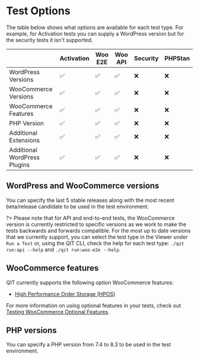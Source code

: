 # Test Options

The table below shows what options are available for each test type. For example, for Activation tests you can supply a WordPress version but for the security tests it isn't supported.

|                              | Activation | Woo E2E | Woo API | Security | PHPStan |
| ---------------------------- | ---------- |---------|---------| -------- | ------- |
| WordPress Versions           | ✅         | ✅       | ✅       | ❌       | ❌      |
| WooCommerce Versions         | ✅         | ✅       | ✅       | ❌       | ❌      |
| WooCommerce Features         | ✅         | ✅       | ✅       | ❌       | ❌      |
| PHP Version                  | ✅         | ✅       | ✅       | ❌       | ❌      |
| Additional Extensions        | ✅         | ✅       | ✅       | ❌       | ❌      |
| Additional WordPress Plugins | ✅         | ✅       | ✅       | ❌       | ❌      |

## WordPress and WooCommerce versions

You can specify the last 5 stable releases along with the most recent beta/release candidate to be used in the test environment.

?> Please note that for API and end-to-end tests, the WooCommerce version is currently restricted to specific versions as we work to make the tests backwards and forwards compatible. For the most up to date versions that we currently support, you can select the test type in the Viewer under `Run a Test` or, using the QIT CLI, check the help for each test type: `./qit run:api --help` and `./qit run:woo-e2e --help`.

## WooCommerce features

QIT currently supports the following option WooCommerce features:

- [High Performance Order Storage (HPOS)](https://developer.woocommerce.com/roadmap/high-performance-order-storage/)

For more information on using optional features in your tests, check out [Testing WooCommerce Optional Features](cli/running-tests?id=using-optional-features).

## PHP versions

You can specify a PHP version from 7.4 to 8.3 to be used in the test environment.
